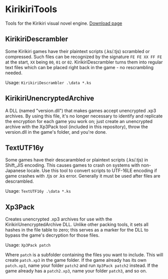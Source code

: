 # KirikiriTools
Tools for the Kirikiri visual novel engine. [Download page](/KirikiriTools/releases)

## KirikiriDescrambler
Some Kirikiri games have their plaintext scripts (.ks/.tjs) scrambled or compressed. Such files can be recognized by the signature `FE FE XX FF FE` at the start, `XX` being `00`, `01` or `02`. KirikiriDescrambler turns them into regular text files which can be placed right back in the game - no rescrambling needed.

Usage: `KirikiriDescrambler .\data *.ks`

## KirikiriUnencryptedArchive
A DLL (named "version.dll") that makes games accept unencrypted .xp3 archives. By using this file, it's no longer necessary to identify and replicate the encryption for each game you work on; just create an unencrypted archive with the Xp3Pack tool (included in this repository), throw the version.dll in the game's folder, and you're done.

## TextUTF16y
Some games have their descarambled or plaintext scripts (.ks/.tjs) in Shift_JIS encoding. This causes games to crash on systems with non-Japanese locale. Use this tool to convert scripts to UTF-16LE encoding if game crashes with .tjs or .ks error. Generally it must be used after files are descrambled. 

Usage: `TextUTF16y .\data *.ks`

## Xp3Pack
Creates unencrypted .xp3 archives for use with the KirikiriUnencryptedArchive DLL. Unlike other packing tools, it sets all hashes in the file table to zero; this serves as a marker for the DLL to bypass the game's decryption for those files.

Usage: `Xp3Pack patch`

Where `patch` is a subfolder containing the files you want to include. This will create `patch.xp3` in the game folder. If the game already has its own `patch.xp3`, name your folder `patch2` and run `Xp3Pack patch2` instead. If the game already has a `patch2.xp3`, name your folder `patch3`, and so on.
